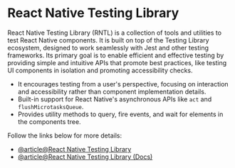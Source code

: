 # React Native Testing Library

React Native Testing Library (RNTL) is a collection of tools and utilities to test React Native components. It is built on top of the Testing Library ecosystem, designed to work seamlessly with Jest and other testing frameworks. Its primary goal is to enable efficient and effective testing by providing simple and intuitive APIs that promote best practices, like testing UI components in isolation and promoting accessibility checks.

- It encourages testing from a user's perspective, focusing on interaction and accessibility rather than component implementation details.
- Built-in support for React Native's asynchronous APIs like `act` and `flushMicrotasksQueue`.
- Provides utility methods to query, fire events, and wait for elements in the components tree.

Follow the links below for more details:

- [@article@React Native Testing Library](https://callstack.github.io/react-native-testing-library/)
- [@article@React Native Testing Library (Docs)](https://testing-library.com/docs/react-native-testing-library/intro/)